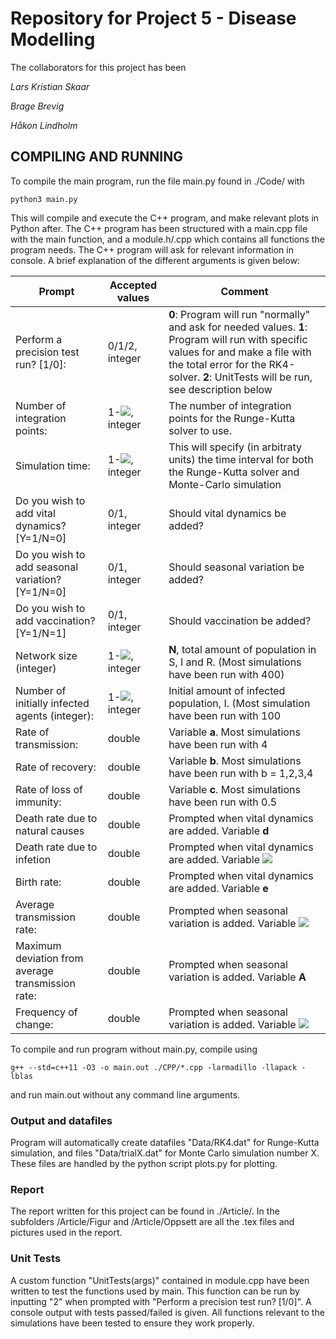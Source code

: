 Repository for Project 5 - Disease Modelling
============================================

The collaborators for this project has been

*Lars Kristian Skaar*

*Brage Brevig*

*Håkon Lindholm*

## COMPILING AND RUNNING
To compile the main program, run the file main.py found in ./Code/ with
~~~
python3 main.py
~~~
This will compile and execute the C++ program, and make relevant plots in Python after. The C++ program has been structured with a main.cpp file with the main function, and a module.h/.cpp which contains all functions the program needs. The C++ program will ask for relevant information in console. A brief explanation of the different arguments is given below:

| Prompt             | Accepted values        | Comment  |
| ------------------ | ---------------------- | ---------|
| Perform a precision test run? [1/0]: | 0/1/2, integer | **0**: Program will run "normally" and ask for needed values. **1**: Program will run with specific values for and make a file with the total error for the RK4-solver. **2**: UnitTests will be run, see description below|
| Number of integration points: | 1-<img src="https://render.githubusercontent.com/render/math?math=\infty">, integer | The number of integration points for the Runge-Kutta solver to use. |
| Simulation time: | 1-<img src="https://render.githubusercontent.com/render/math?math=\infty">, integer | This will specify (in arbitraty units) the time interval for both the Runge-Kutta solver and Monte-Carlo simulation |
| Do you wish to add vital dynamics? [Y=1/N=0] | 0/1, integer | Should vital dynamics be added? |
| Do you wish to add seasonal variation? [Y=1/N=0] | 0/1, integer | Should seasonal variation be added? |
| Do you wish to add vaccination? [Y=1/N=1] | 0/1, integer | Should vaccination be added? |
| Network size (integer) | 1-<img src="https://render.githubusercontent.com/render/math?math=\infty">, integer | **N**, total amount of population in S, I and R. (Most simulations have been run with 400)|
| Number of initially infected agents (integer): | 1-<img src="https://render.githubusercontent.com/render/math?math=\infty">, integer | Initial amount of infected population, I. (Most simulation have been run with 100 |
| Rate of transmission: | double | Variable **a**. Most simulations have been run with 4 |
| Rate of recovery: | double | Variable **b**. Most simulations have been run with b = 1,2,3,4 |
| Rate of loss of immunity: | double | Variable **c**. Most simulations have been run with 0.5 |
| Death rate due to natural causes | double | Prompted when vital dynamics are added. Variable **d** |
| Death rate due to infetion | double | Prompted when vital dynamics are added. Variable **<img src="https://render.githubusercontent.com/render/math?math=\textbf{d}_1">** |
| Birth rate: | double | Prompted when vital dynamics are added. Variable **e** |
| Average transmission rate: | double | Prompted when seasonal variation is added. Variable **<img src="https://render.githubusercontent.com/render/math?math=\textbf{a}_0">** |
| Maximum deviation from average transmission rate: | double | Prompted when seasonal variation is added. Variable **A** |
| Frequency of change: | double | Prompted when seasonal variation is added. Variable **<img src="https://render.githubusercontent.com/render/math?math=\omega">** |

To compile and run program without main.py, compile using
~~~
g++ --std=c++11 -O3 -o main.out ./CPP/*.cpp -larmadillo -llapack -lblas
~~~
and run main.out without any command line arguments.

### Output and datafiles
Program will automatically create datafiles "Data/RK4.dat" for Runge-Kutta simulation, and files "Data/trialX.dat" for Monte Carlo simulation number X. These files are handled by the python script plots.py for plotting.

### Report 
The report written for this project can be found in ./Article/. In the subfolders /Article/Figur and /Article/Oppsett are all the .tex files and pictures used in the report.

### Unit Tests
A custom function "UnitTests(args)" contained in module.cpp have been written to test the functions used by main. This function can be run by inputting "2" when prompted with "Perform a precision test run? [1/0]". A console output with tests passed/failed is given. All functions relevant to the simulations have been tested to ensure they work properly.
